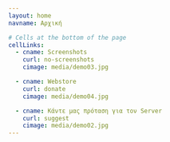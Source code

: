 ```yaml
---
layout: home
navname: Αρχική

# Cells at the bottom of the page
cellLinks:
  - cname: Screenshots
    curl: no-screenshots
    cimage: media/demo03.jpg

  - cname: Webstore
    curl: donate
    cimage: media/demo04.jpg

  - cname: Κάντε μας πρόταση για τον Server
    curl: suggest
    cimage: media/demo02.jpg
---
```

